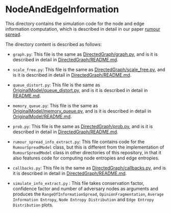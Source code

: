 # NodeAndEdgeInformation

This directory contains the simulation code for the node and edge information
computation, which is described in detail in our paper [rumour spread](../rumour_spread.pdf).

The directory content is described as follows:

-   `graph.py`: This file is the same as [DirectedGraph/graph.py](../DirectedGraph/graph.py), and
    is it is described in detail in [DirectedGraph/README.md](../DirectedGraph/README.md).

-   `scale_free.py`: This file is the same as 
    [DirectedGraph/scale_free.py](../DirectedGraph/scale_free.py), and is it is described in 
    detail in [DirectedGraph/README.md](../DirectedGraph/README.md).

-   `queue_distort.py`: This file is the same as 
    [OriginalModel/queue_distort.py](../OriginalModel/queue_distort.py), and is it is described 
    in detail in [README.md](../OriginalModel/README.md).

-   `memory_queue.py`: This file is the same as 
    [OriginalModel/memory_queue.py](../OriginalModel/memory_queue.py), and is it is described in 
    detail in [OriginalModel/README.md](../OriginalModel/README.md).

-   `prob.py`: This file is the same as [DirectedGraph/prob.py](../DirectedGraph/prob.py), 
    and is it is described in detail in [DirectedGraph/README.md](../DirectedGraph/README.md).

-   `rumour_spread_info_extract.py`: This file contains code for the `RumourSpreadModel` class,
    but this is different from the implementation of `RumourSpreadModel` class in other
    directories of this repository, in that it also features code for computing node entropies and
    edge entropies.

-   `callbacks.py`: This file is the same as [DirectedGraph/callbacks.py](../DirectedGraph/callbacks.py), 
    and is it is described in detail in [DirectedGraph/README.md](../DirectedGraph/README.md).
    
-   `simulate_info_extract.py` : This file takes conservation factor, confidence factor and number
    of adversary nodes as arguments and produces the `RangeOfInformationSpread`, 
    `OpinionFragmentation`, `Average Information Entropy`, `Node Entropy Distribution` and 
    `Edge Entropy Distribution` plots.
